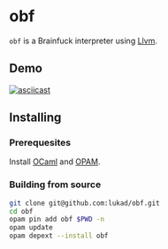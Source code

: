 # obf

`obf` is a Brainfuck interpreter using [Llvm](https://llvm.org/).

## Demo

[![asciicast](https://asciinema.org/a/179731.png)](https://asciinema.org/a/179731)

## Installing

### Prerequesites

Install [OCaml](https://ocaml.org/) and [OPAM](https://opam.ocaml.org/).

### Building from source

```bash
git clone git@github.com:lukad/obf.git
cd obf
opam pin add obf $PWD -n
opam update
opam depext --install obf
```
